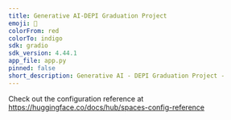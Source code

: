 ```yaml
---
title: Generative AI-DEPI Graduation Project
emoji: 🏢
colorFrom: red
colorTo: indigo
sdk: gradio
sdk_version: 4.44.1
app_file: app.py
pinned: false
short_description: Generative AI - DEPI Graduation Project -
---
```


Check out the configuration reference at https://huggingface.co/docs/hub/spaces-config-reference
